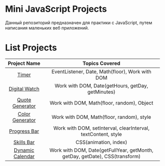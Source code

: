 # Mini JavaScript Projects

Данный репозиторий предназначен для практики c JavaScript, путем написания маленьких веб приложений.

# List Projects

|                                          Project Name                                          |                               Topics Covered                                |
| :--------------------------------------------------------------------------------------------: | :-------------------------------------------------------------------------: |
|            [Timer](https://github.com/Innovavtion/practice/tree/main/1%20-%20timer)            |               EventListener, Date, Math(floor), Work with DOM               |
|    [Digital Watch](https://github.com/Innovavtion/practice/tree/main/2%20-%20digital-watch)    |              Work with DOM, Date(getHours, getDay, getMinutes)              |
|  [Quote Generator](https://github.com/Innovavtion/practice/tree/main/3%20-%20quote-generator)  |                 Work with DOM, Math(floor, random), Object                  |
|  [Color Generator](https://github.com/Innovavtion/practice/tree/main/4%20-%20color-generator)  |                  Work with DOM, Math(floor, random), style                  |
|     [Progress Bar](https://github.com/Innovavtion/practice/tree/main/5%20-%20progress-bar)     |        Work with DOM, setInterval, clearInterval, textContent, style        |
|       [Skills Bar](https://github.com/Innovavtion/practice/tree/main/6%20-%20skills-bar)       |                            CSS(animation, index)                            |
| [Dynamic Calendar](https://github.com/Innovavtion/practice/tree/main/7%20-%20dynamic-calendar) | Work with DOM, Date(getFullYear, getMonth, getDay, getDate), CSS(transform) |

